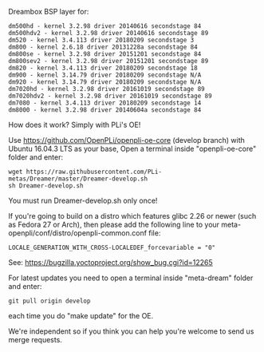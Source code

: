 Dreambox BSP layer for:
```
dm500hd - kernel 3.2.98 driver 20140616 secondstage 84
dm500hdv2 - kernel 3.2.98 driver 20140616 secondstage 89
dm520 - kernel 3.4.113 driver 20180209 secondstage 3
dm800 - kernel 2.6.18 driver 20131228a secondstage 84
dm800se - kernel 3.2.98 driver 20151201 secondstage 84
dm800sev2 - kernel 3.2.98 driver 20151201 secondstage 89
dm820 - kernel 3.4.113 driver 20180209 secondstage 18
dm900 - kernel 3.14.79 driver 20180209 secondstage N/A
dm920 - kernel 3.14.79 driver 20180209 secondstage N/A
dm7020hd - kernel 3.2.98 driver 20161019 secondstage 89
dm7020hdv2 - kernel 3.2.98 driver 20161019 secondstage 89
dm7080 - kernel 3.4.113 driver 20180209 secondstage 14
dm8000 - kernel 3.2.98 driver 20140604a secondstage 84
```
How does it work? Simply with PLi's OE!

Use https://github.com/OpenPLi/openpli-oe-core (develop branch) with Ubuntu 16.04.3 LTS as your base, Open a terminal inside "openpli-oe-core" folder and enter:
```
wget https://raw.githubusercontent.com/PLi-metas/Dreamer/master/Dreamer-develop.sh
sh Dreamer-develop.sh
```
You must run Dreamer-develop.sh only once!

If you're going to build on a distro which features glibc 2.26 or newer (such as Fedora 27 or Arch),
then please add the following line to your meta-openpli/conf/distro/openpli-common.conf file:
```
LOCALE_GENERATION_WITH_CROSS-LOCALEDEF_forcevariable = "0"
```
See: https://bugzilla.yoctoproject.org/show_bug.cgi?id=12265

For latest updates you need to open a terminal inside "meta-dream" folder and enter:
```
git pull origin develop
```
each time you do "make update" for the OE.

We're independent so if you think you can help you're welcome to send us merge requests.
